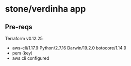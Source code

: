# stone/verdinha app



## Pre-reqs
Terraform v0.12.25
- aws-cli/1.17.9 Python/2.7.16 Darwin/19.2.0 botocore/1.14.9
- pem (key)
- aws cli configured